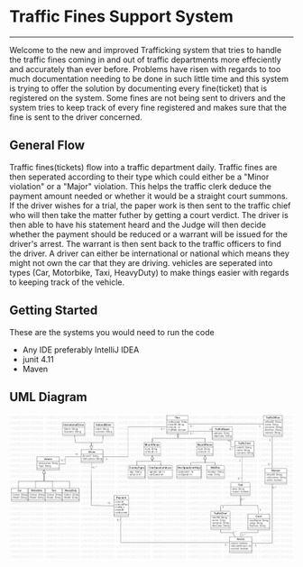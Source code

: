 # Traffic Fines Support System
---

Welcome to the new and improved Trafficking system that tries to handle the traffic fines 
coming in and out of traffic departments more effeciently and accurately than ever before.
Problems have risen with regards to too much documentation needing to be done in such 
little time and this system is trying to offer the solution by documenting every fine(ticket)
that is registered on the system. Some fines are not being sent to drivers and the system 
tries to keep track of every fine registered and makes sure that the fine is sent to the 
driver concerned.

## General Flow

Traffic fines(tickets) flow into a traffic department daily. Traffic fines are then seperated 
according to their type which could either be a "Minor violation" or a "Major" violation. This
helps the traffic clerk deduce the payment amount needed or whether it would be a straight
court summons. If the driver wishes for a trial, the paper work is then sent to the 
traffic chief who will then take the matter futher by getting a court verdict. The driver is
then able to have his statement heard and the Judge will then decide whether the payment should
be reduced or a warrant will be issued for the driver's arrest. The warrant is then sent back to
the traffic officers to find the driver.
A driver can either be international or national which means they might not own the car that
they are driving. vehicles are seperated into types (Car, Motorbike, Taxi, HeavyDuty) to make 
things easier with regards to keeping track of the vehicle.

## Getting Started

These are the systems you would need to run the code

- Any IDE preferably IntelliJ IDEA
- junit 4.11
- Maven

## UML Diagram

![](UMLDiagram.jpg)

